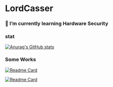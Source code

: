 # LordCasser

### 🌱 I’m currently learning Hardware Security

### stat

[![Anurag's GitHub stats](https://github-readme-stats.vercel.app/api?username=LordCasser&count_private=true&show_icons=true&theme=algolia)](https://github.com/anuraghazra/github-readme-stats)

### Some Works

[![Readme Card](https://github-readme-stats.vercel.app/api/pin/?username=Tp0t-Team&repo=Tp0tOJ&theme=algolia)](https://github.com/Tp0t-Team/Tp0tOJ)

[![Readme Card](https://github-readme-stats.vercel.app/api/pin/?username=LordCasser&repo=Proof-of-Work&theme=algolia)](https://github.com/LordCasser/Proof-of-Work)
<!-- 
[![Readme Card](https://github-readme-stats.vercel.app/api/pin/?username=Script-OS&repo=Theseus&theme=algolia)](https://github.com/anuraghazra/github-readme-stats)
 -->
<!--
**LordCasser/LordCasser** is a ✨ _special_ ✨ repository because its `README.md` (this file) appears on your GitHub profile.

Here are some ideas to get you started:

- 🔭 I’m currently working on ...
- 🌱 I’m currently learning ...
- 👯 I’m looking to collaborate on ...
- 🤔 I’m looking for help with ...
- 💬 Ask me about ...
- 📫 How to reach me: ...
- 😄 Pronouns: ...
- ⚡ Fun fact: ...
-->

